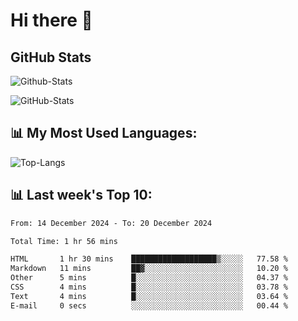 # Hi there 👋

## GitHub Stats
![Github-Stats](https://github-readme-stats-sigma-five.vercel.app/api?username=ltorson&show_icons=true&theme=radical&count_private=true&show=reviews,discussions_started,discussions_answered,prs_merged,prs_merged_percentage)

![GitHub-Stats](https://github-readme-stats.vercel.app/api/wakatime?username=LeeTorson&theme=synthwave&size_weight=0.5&count_weight=0.5&title_color=36F9F6&langs_count=10&count_private=true)

## 📊 My Most Used Languages:
![Top-Langs](https://github-readme-stats-sigma-five.vercel.app/api/top-langs/?username=LTorson&layout=compact&langs_count=10)


## 📊 Last week's Top 10:
<!--START_SECTION:waka-->

```txt
From: 14 December 2024 - To: 20 December 2024

Total Time: 1 hr 56 mins

HTML       1 hr 30 mins    ███████████████████▒░░░░░   77.58 %
Markdown   11 mins         ██▓░░░░░░░░░░░░░░░░░░░░░░   10.20 %
Other      5 mins          █░░░░░░░░░░░░░░░░░░░░░░░░   04.37 %
CSS        4 mins          █░░░░░░░░░░░░░░░░░░░░░░░░   03.78 %
Text       4 mins          █░░░░░░░░░░░░░░░░░░░░░░░░   03.64 %
E-mail     0 secs          ░░░░░░░░░░░░░░░░░░░░░░░░░   00.44 %
```

<!--END_SECTION:waka-->
